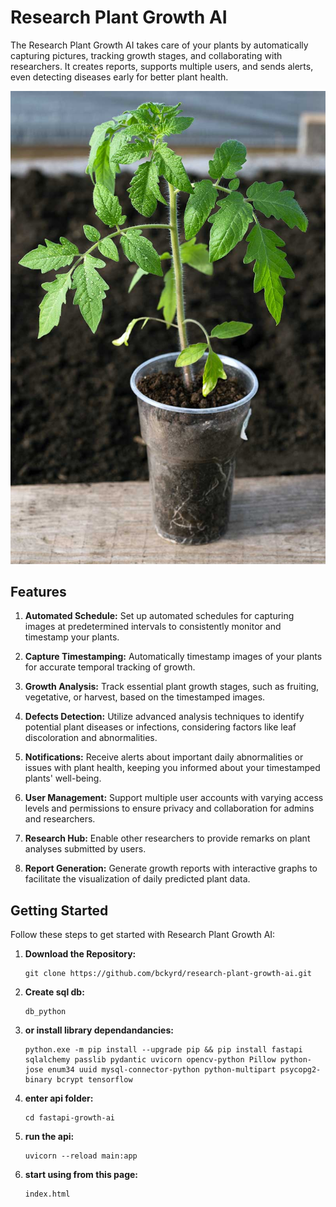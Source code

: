 # Research Plant Growth AI

The Research Plant Growth AI takes care of your plants by automatically capturing pictures, tracking growth stages, and collaborating with researchers. It creates reports, supports multiple users, and sends alerts, even detecting diseases early for better plant health.

![Plant Growth Image](readme__image.jpg)

## Features

1. **Automated Schedule:** Set up automated schedules for capturing images at predetermined intervals to consistently monitor and timestamp your plants.

2. **Capture Timestamping:** Automatically timestamp images of your plants for accurate temporal tracking of growth.

3. **Growth Analysis:** Track essential plant growth stages, such as fruiting, vegetative, or harvest, based on the timestamped images.

4. **Defects Detection:** Utilize advanced analysis techniques to identify potential plant diseases or infections, considering factors like leaf discoloration and abnormalities.

5. **Notifications:** Receive alerts about important daily abnormalities or issues with plant health, keeping you informed about your timestamped plants' well-being.

6. **User Management:** Support multiple user accounts with varying access levels and permissions to ensure privacy and collaboration for admins and researchers.

7. **Research Hub:** Enable other researchers to provide remarks on plant analyses submitted by users.

8. **Report Generation:** Generate growth reports with interactive graphs to facilitate the visualization of daily predicted plant data.

## Getting Started

Follow these steps to get started with Research Plant Growth AI:

1. **Download the Repository:**

   ```shell
   git clone https://github.com/bckyrd/research-plant-growth-ai.git

   ```

2. **Create sql db:**

   ```shell
   db_python

   ```

3. **or install library dependandancies:**

   ```shell
   python.exe -m pip install --upgrade pip && pip install fastapi sqlalchemy passlib pydantic uvicorn opencv-python Pillow python-jose enum34 uuid mysql-connector-python python-multipart psycopg2-binary bcrypt tensorflow

   ```

4. **enter api folder:**

   ```shell
   cd fastapi-growth-ai

   ```

5. **run the api:**

   ```shell
   uvicorn --reload main:app

   ```

6. **start using from this page:**
   ```shell
   index.html
   ```
